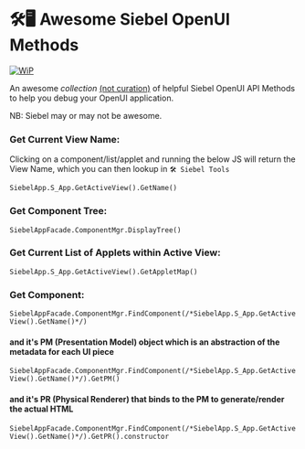 # 🛠️🖥️ Awesome Siebel OpenUI Methods

[![WiP](https://img.shields.io/badge/Stability-Work_in_Progress-Orange.svg)](https://img.shields.io/badge/Stability-Work_in_Progress-Orange.svg)

An awesome *collection* [(not curation)](https://github.com/sindresorhus/awesome/blob/master/awesome.md) of helpful Siebel OpenUI API Methods to help you debug your OpenUI application.

NB: Siebel may or may not be awesome.

### Get Current View Name:

Clicking on a component/list/applet and running the below JS will return the View Name, which you can then lookup in `🛠️ Siebel Tools`

```SiebelApp.S_App.GetActiveView().GetName()```

### Get Component Tree:

```SiebelAppFacade.ComponentMgr.DisplayTree()```
    
### Get Current List of Applets within Active View:

```SiebelApp.S_App.GetActiveView().GetAppletMap()```

### Get Component:
   
```SiebelAppFacade.ComponentMgr.FindComponent(/*SiebelApp.S_App.GetActiveView().GetName()*/)```

#### and it's PM (Presentation Model) object which is an abstraction of the metadata for each UI piece

```SiebelAppFacade.ComponentMgr.FindComponent(/*SiebelApp.S_App.GetActiveView().GetName()*/).GetPM()```

#### and it's PR (Physical Renderer) that binds to the PM to generate/render the actual HTML

```SiebelAppFacade.ComponentMgr.FindComponent(/*SiebelApp.S_App.GetActiveView().GetName()*/).GetPR().constructor```




